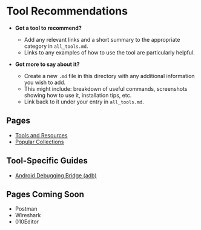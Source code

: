 # Tool Recommendations

- **Got a tool to recommend?**
    - Add any relevant links and a short summary to the appropriate category in `all_tools.md`.
    - Links to any examples of how to use the tool are particularly helpful.

- **Got more to say about it?**
    - Create a new `.md` file in this directory with any additional information you wish to add.
    - This might include: breakdown of useful commands, screenshots showing how to use it, installation tips, etc.
    - Link back to it under your entry in `all_tools.md`.

## Pages
- [Tools and Resources](https://github.com/qwerty-the-fish/cyber-team-toolkit/blob/main/tools/all.md)
- [Popular Collections](https://github.com/qwerty-the-fish/cyber-team-toolkit/blob/main/tools/collections.md)

## Tool-Specific Guides
- [Android Debugging Bridge (adb)](https://github.com/qwerty-the-fish/cyber-team-toolkit/blob/main/docs/1.%20Tool%20Recommendations/guide%20-%20adb.md)

## Pages Coming Soon
- Postman
- Wireshark
- 010Editor
